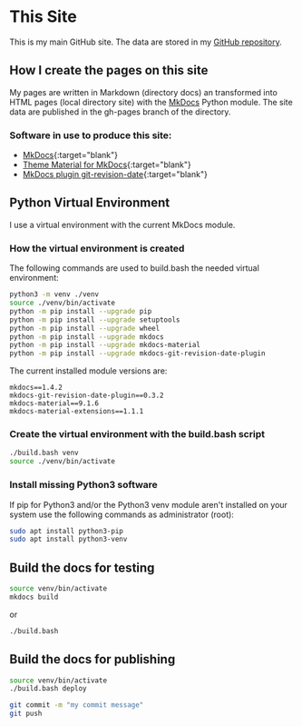 # This Site
This is my main GitHub site.  The data are stored in my
[GitHub repository](https://github.com/maroph/maroph.github.io).

## How I create the pages on this site
My pages are written in Markdown (directory docs) an transformed into HTML 
pages (local directory site) with the [MkDocs](https://www.mkdocs.org/) Python
module. The site data are published in the gh-pages branch of the directory.

### Software in use to produce this site:

* [MkDocs]{:target="blank"}
* [Theme Material for MkDocs]{:target="blank"}
* [MkDocs plugin git-revision-date]{:target="blank"}

[MkDocs]: https://www.mkdocs.org/
[Theme Material for MkDocs]: https://squidfunk.github.io/mkdocs-material/
[MkDocs plugin git-revision-date]: https://github.com/zhaoterryy/mkdocs-git-revision-date-plugin/

## Python Virtual Environment
I use a virtual environment with the current MkDocs module.

### How the virtual environment is created
The following commands are used to build.bash the needed virtual environment:

```bash
python3 -m venv ./venv
source ./venv/bin/activate
python -m pip install --upgrade pip
python -m pip install --upgrade setuptools
python -m pip install --upgrade wheel
python -m pip install --upgrade mkdocs
python -m pip install --upgrade mkdocs-material
python -m pip install --upgrade mkdocs-git-revision-date-plugin
```

The current installed module versions are:

```
mkdocs==1.4.2
mkdocs-git-revision-date-plugin==0.3.2
mkdocs-material==9.1.6
mkdocs-material-extensions==1.1.1
```

### Create the virtual environment with the build.bash script

```bash
./build.bash venv
source ./venv/bin/activate
```

### Install missing Python3 software
If pip for Python3 and/or the Python3 venv module aren't installed on your system
use the following commands as administrator (root):

```bash
sudo apt install python3-pip
sudo apt install python3-venv
```

##  Build the docs for testing

```bash
source venv/bin/activate
mkdocs build
```

or

```bash
./build.bash
```

## Build the docs for publishing

```bash
source venv/bin/activate
./build.bash deploy
```

```bash
git commit -m "my commit message"
git push
```

